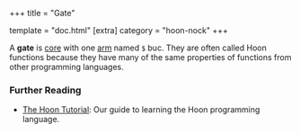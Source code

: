 +++
title = "Gate"

template = "doc.html"
[extra]
category = "hoon-nock"
+++

A **gate** is [core](/reference/glossary/core) with one [arm](/reference/glossary/arm)
named `$` buc. They are often called Hoon functions because they have many of
the same properties of functions from other programming languages.

### Further Reading

- [The Hoon Tutorial](/docs/hoon/hoon-school/): Our guide to learning the Hoon 
programming language.
